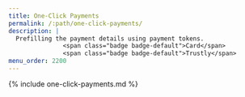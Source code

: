 ```yaml
---
title: One-Click Payments
permalink: /:path/one-click-payments/
description: |
  Prefilling the payment details using payment tokens.
               <span class="badge badge-default">Card</span>
               <span class="badge badge-default">Trustly</span>
menu_order: 2200
---
```


{% include one-click-payments.md %}
